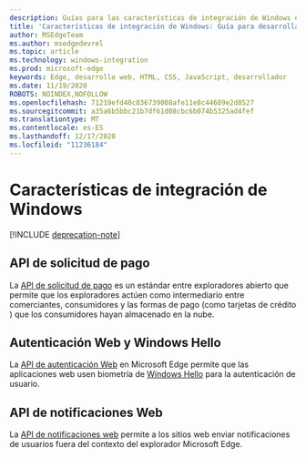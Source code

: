 ```yaml
---
description: Guías para las características de integración de Windows en Microsoft Edge.
title: 'Características de integración de Windows: Guía para desarrolladores'
author: MSEdgeTeam
ms.author: msedgedevrel
ms.topic: article
ms.technology: windows-integration
ms.prod: microsoft-edge
keywords: Edge, desarrollo web, HTML, CSS, JavaScript, desarrollador
ms.date: 11/19/2020
ROBOTS: NOINDEX,NOFOLLOW
ms.openlocfilehash: 71219efd40c836739008afe11e8c44689e2d8527
ms.sourcegitcommit: a35a6b5bbc21b7df61d08cbc6b074b5325ad4fef
ms.translationtype: MT
ms.contentlocale: es-ES
ms.lasthandoff: 12/17/2020
ms.locfileid: "11236184"
---
```

# Características de integración de Windows  

[!INCLUDE [deprecation-note](../includes/legacy-edge-note.md)]  

## API de solicitud de pago  

La [API de solicitud de pago](./windows-integration/payment-request-api.md) es un estándar entre exploradores abierto que permite que los exploradores actúen como intermediario entre comerciantes, consumidores y las formas de pago \(como tarjetas de crédito \) que los consumidores hayan almacenado en la nube.  

## Autenticación Web y Windows Hello  

La [API de autenticación Web](./windows-integration/web-authentication.md) en Microsoft Edge permite que las aplicaciones web usen biometría de [Windows Hello](https://www.microsoft.com/windows/comprehensive-security) para la autenticación de usuario.  

## API de notificaciones Web  

La [API de notificaciones web](./windows-integration/web-notifications-api.md) permite a los sitios web enviar notificaciones de usuarios fuera del contexto del explorador Microsoft Edge.  
